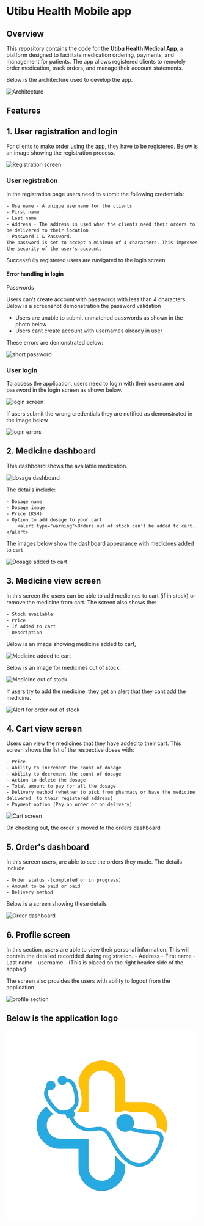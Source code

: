 # Utibu Health Mobile app

## Overview

This repository contains the code for the **Utibu Health Medical App**, a platform designed to facilitate medication ordering, payments, and management for patients. The app allows registered clients to remotely order medication, track orders, and manage their account statements.

Below is the architecture used to develop the app.

![Architecture](./utibu/images/Utibu%20Health%20System%20Architecture.png)

## Features

## 1. User registration and login

For clients to make order using the app, they have to be registered. Below is an image showing the registration process.

![Registration screen](./utibu/images/registration.jpg)

### User registration

In the registration page users need to submit the following credentials:

    - Username - A unique username for the clients
    - First name
    - Last name
    - Address - The address is used when the clients need their orders to be delivered to their location
    - Password 1 & Password.
    The password is set to accept a minimum of 4 characters. This improves the security of the user's account.

Successfully registered users are navigated to the login screen

#### Error handling in login

Passwords

Users can't create account with passwords with less than 4 characters. Below is a screenshot demonstration the password validation

- Users are unable to submit unmatched passwords as shown in the photo below
- Users cant create account with usernames already in user

These errors are demonstrated below:

![short password](./utibu/images/registration-errors.jpg)

### User login

To access the application, users need to login with their username and password in the login screen as shown below.

![login screen](./utibu/images/login.jpg)

If users submit the wrong credentials they are notified as demonstrated in the image below

![login errors](./utibu/images/no%20user.jpg)

## 2. Medicine dashboard

This dashboard shows the available medication.

![dosage dashboard](./utibu/images/dashboard.jpg)

The details include:

    - Dosage name
    - Dosage image
    - Price (KSH)
    - Option to add dosage to your cart
        <alert type="warning">Orders out of stock can't be added to cart.</alert>

The images below show the dashboard appearance with medicines added to cart

![Dosage added to cart](./utibu/images/dosage-view.jpg)

## 3. Medicine view screen

In this screen the users can be able to add medicines to cart (if in stock) or remove the medicine from cart. The screen also shows the:

    - Stock available
    - Price
    - If added to cart
    - Description

Below is an image showing medicine added to cart,

![Medicine added to cart](./utibu/images/added-to-cart.jpg)

Below is an image for medicines out of stock.

![Medicine out of stock](./utibu/images/out-of-stock-1.jpg)

If users try to add the medicine, they get an alert that they cant add the medicine.

![Alert for order out of stock](./utibu/images/out-of-stock.jpg)

## 4. Cart view screen

Users can view the medicines that they have added to their cart. This screen shows the list of the respective doses with:

    - Price
    - Ability to increment the count of dosage
    - Ability to decrement the count of dosage
    - Action to delete the dosage
    - Total amount to pay for all the dosage
    - Delivery method (whether to pick from pharmacy or have the medicine delivered  to their registered address)
    - Payment option (Pay on order or on delivery)

![Cart screen](./utibu/images/cart.jpg)

On checking out, the order is moved to the orders dashboard

## 5. Order's dashboard

In this screen users, are able to see the orders they made. The details include

    - Order status -(completed or in progress)
    - Amount to be paid or paid
    - Delivery method

Below is a screen showing these details

![Order dashboard](./utibu/images/orders.jpg)

## 6. Profile screen

In this section, users are able to view their personal information. This will contain the detailed recordded during registration. - Address - First name - Last name - username - (This is placed on the right header side of the appbar)

The screen also provides the users with ability to logout from the application

![profile section](./utibu/images/address.jpg)

## Below is the application logo

![logo](./images/logo.png)

